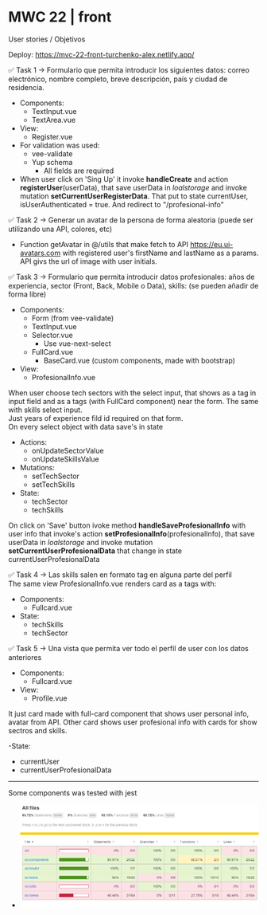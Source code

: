 # MWC 22 | front

User stories / Objetivos

Deploy: https://mvc-22-front-turchenko-alex.netlify.app/

✅ Task 1 → Formulario que permita introducir los siguientes datos: correo electrónico, nombre completo, breve descripción, país y ciudad de residencia.

- Components:
  - TextInput.vue
  - TextArea.vue
- View:
  - Register.vue
- For validation was used:
  - vee-validate
  - Yup schema
    - All fields are required
- When user click on 'Sing Up' it invoke **handleCreate** and action **registerUser**(userData), that save userData in _loalstorage_ and invoke mutation **setCurrentUserRegisterData**. That put to state currentUser, isUserAuthenticated = true. And redirect to "/profesional-info"

✅ Task 2 → Generar un avatar de la persona de forma aleatoria (puede ser utilizando una API, colores, etc)

- Function getAvatar in @/utils that make fetch to API https://eu.ui-avatars.com with registered user's firstName and lastName as a params. API givs the url of image with user initials.

✅ Task 3 → Formulario que permita introducir datos profesionales: años de experiencia, sector (Front, Back, Mobile o Data), skills: (se pueden añadir de forma libre)

- Components:
  - Form (from vee-validate)
  - TextInput.vue
  - Selector.vue
    - Use vue-next-select
  - FullCard.vue
    - BaseCard.vue (custom components, made with bootstrap)
- View:
  - ProfesionalInfo.vue

When user choose tech sectors with the select input, that shows as a tag in input field and as a tags (with FullCard component) near the form. The same with skills select input.  
 Just years of experience fild id required on that form.  
 On every select object with data save's in state

- Actions:
  - onUpdateSectorValue
  - onUpdateSkillsValue
- Mutations:
  - setTechSector
  - setTechSkills
- State:
  - techSector
  - techSkills

On click on 'Save' button ivoke method **handleSaveProfesionalInfo** with user info that invoke's action **setProfesionalInfo**(profesionalInfo), that save userData in _loalstorage_ and invoke mutation **setCurrentUserProfesionalData** that change in state currentUserProfesionalData

✅ Task 4 → Las skills salen en formato tag en alguna parte del perfil  
The same view ProfesionalInfo.vue renders card as a tags with:

- Components:
  - Fullcard.vue
- State:
  - techSkills
  - techSector

✅ Task 5 → Una vista que permita ver todo el perfil de user con los datos anteriores

- Components:
  - Fullcard.vue
- View:
  - Profile.vue

It just card made with full-card component that shows user personal info, avatar from API.
Other card shows user profesional info with cards for show sectros and skills.

-State:

- currentUser
- currentUserProfesionalData

---

Some components was tested with jest
- ![coverage](https://raw.githubusercontent.com/alext100/MWC-22-front/master/img/coverage.png)
